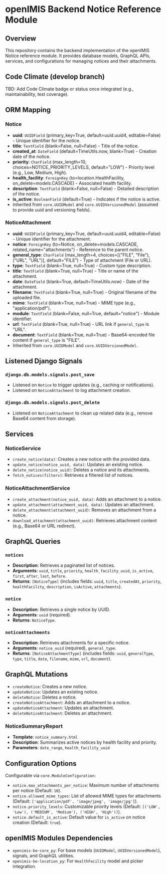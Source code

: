 # openIMIS Backend Notice Reference Module

## Overview
This repository contains the backend implementation of the openIMIS Notice reference module. It provides database models, GraphQL APIs, services, and configurations for managing notices and their attachments.

## Code Climate (develop branch)
TBD: Add Code Climate badge or status once integrated (e.g., maintainability, test coverage).

## ORM Mapping

### Notice
- **uuid**: `UUIDField` (primary_key=True, default=uuid.uuid4, editable=False) - Unique identifier for the notice.
- **title**: `TextField` (blank=False, null=False) - Title of the notice.
- **created_at**: `DateField` (default=TimeUtils.now, blank=True) - Creation date of the notice.
- **priority**: `CharField` (max_length=10, choices=NOTICE_PRIORITY_LEVELS, default="LOW") - Priority level (e.g., Low, Medium, High).
- **health_facility**: `ForeignKey` (to=location.HealthFacility, on_delete=models.CASCADE) - Associated health facility.
- **description**: `TextField` (blank=False, null=False) - Detailed description of the notice.
- **is_active**: `BooleanField` (default=True) - Indicates if the notice is active.
- Inherited from `core.UUIDModel` and `core.UUIDVersionedModel` (assumed to provide uuid and versioning fields).

### NoticeAttachment
- **uuid**: `UUIDField` (primary_key=True, default=uuid.uuid4, editable=False) - Unique identifier for the attachment.
- **notice**: `ForeignKey` (to=Notice, on_delete=models.CASCADE, related_name="attachments") - Reference to the parent notice.
- **general_type**: `CharField` (max_length=4, choices=[("FILE", "File"), ("URL", "URL")], default="FILE") - Type of attachment (File or URL).
- **type**: `TextField` (blank=True, null=True) - Custom type description.
- **title**: `TextField` (blank=True, null=True) - Title or name of the attachment.
- **date**: `DateField` (blank=True, default=TimeUtils.now) - Date of the attachment.
- **filename**: `TextField` (blank=True, null=True) - Original filename of the uploaded file.
- **mime**: `TextField` (blank=True, null=True) - MIME type (e.g., "application/pdf").
- **module**: `TextField` (blank=False, null=True, default="notice") - Module identifier.
- **url**: `TextField` (blank=True, null=True) - URL link if `general_type` is "URL".
- **document**: `TextField` (blank=True, null=True) - Base64-encoded file content if `general_type` is "FILE".
- Inherited from `core.UUIDModel` and `core.UUIDVersionedModel`.

## Listened Django Signals

### `django.db.models.signals.post_save`
- Listened on `Notice` to trigger updates (e.g., caching or notifications).
- Listened on `NoticeAttachment` to log attachment creation.

### `django.db.models.signals.post_delete`
- Listened on `NoticeAttachment` to clean up related data (e.g., remove Base64 content from storage).

## Services

### NoticeService
- `create_notice(data)`: Creates a new notice with the provided data.
- `update_notice(notice_uuid, data)`: Updates an existing notice.
- `delete_notice(notice_uuid)`: Deletes a notice and its attachments.
- `fetch_notices(filters)`: Retrieves a filtered list of notices.

### NoticeAttachmentService
- `create_attachment(notice_uuid, data)`: Adds an attachment to a notice.
- `update_attachment(attachment_uuid, data)`: Updates an attachment.
- `delete_attachment(attachment_uuid)`: Removes an attachment from a notice.
- `download_attachment(attachment_uuid)`: Retrieves attachment content (e.g., Base64 or URL redirect).

## GraphQL Queries

### `notices`
- **Description**: Retrieves a paginated list of notices.
- **Arguments**: `uuid`, `title`, `priority`, `health_facility_uuid`, `is_active`, `first`, `after`, `last`, `before`.
- **Returns**: `[NoticeType]` (includes fields: `uuid`, `title`, `createdAt`, `priority`, `healthFacility`, `description`, `isActive`, `attachments`).

### `notice`
- **Description**: Retrieves a single notice by UUID.
- **Arguments**: `uuid` (required).
- **Returns**: `NoticeType`.

### `noticeAttachments`
- **Description**: Retrieves attachments for a specific notice.
- **Arguments**: `notice_uuid` (required), `general_type`.
- **Returns**: `[NoticeAttachmentType]` (includes fields: `uuid`, `generalType`, `type`, `title`, `date`, `filename`, `mime`, `url`, `document`).

## GraphQL Mutations
- `createNotice`: Creates a new notice.
- `updateNotice`: Updates an existing notice.
- `deleteNotice`: Deletes a notice.
- `createNoticeAttachment`: Adds an attachment to a notice.
- `updateNoticeAttachment`: Updates an attachment.
- `deleteNoticeAttachment`: Deletes an attachment.

### NoticeSummaryReport
- **Template**: `notice_summary.html`
- **Description**: Summarizes active notices by health facility and priority.
- **Parameters**: `date_range`, `health_facility_uuid`


## Configuration Options

Configurable via `core.ModuleConfiguration`:
- `notice.max_attachments_per_notice`: Maximum number of attachments per notice (Default: `10`).
- `notice.allowed_mime_types`: List of allowed MIME types for attachments (Default: `['application/pdf', 'image/jpeg', 'image/jpg']`).
- `notice.priority_levels`: Customizable priority levels (Default: `[('LOW', 'Low'), ('MEDIUM', 'Medium'), ('HIGH', 'High')]`).
- `notice.default_is_active`: Default value for `is_active` on notice creation (Default: `true`).

## openIMIS Modules Dependencies
- `openimis-be-core_py`: For base models (`UUIDModel`, `UUIDVersionedModel`), signals, and GraphQL utilities.
- `openimis-be-location_py`: For `HealthFacility` model and picker integration.

